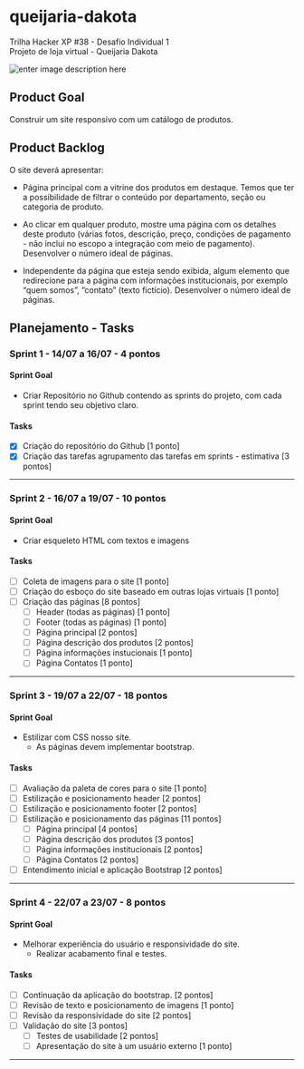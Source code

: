 # queijaria-dakota

Trilha Hacker XP #38 - Desafio Individual 1 <br />
Projeto de loja virtual - Queijaria Dakota

![enter image description here](https://cdn.pensador.com/img/frase/av/er/avery_aames_a_vida_e_maravilhosa_queijo_a_torna_melhor_le96lzm.jpg)

## Product Goal
Construir um site responsivo com um catálogo de produtos.

## Product Backlog
O site deverá apresentar:

-   Página principal com a vitrine dos produtos em destaque. Temos que ter a possibilidade de filtrar o conteúdo por departamento, seção ou categoria de produto.
    
-   Ao clicar em qualquer produto, mostre uma página com os detalhes deste produto (várias fotos, descrição, preço, condições de pagamento - não inclui no escopo a integração com meio de pagamento). Desenvolver o número ideal de páginas.
    
-   Independente da página que esteja sendo exibida, algum elemento que redirecione para a página com informações institucionais, por exemplo “quem somos”, “contato” (texto fictício). Desenvolver o número ideal de páginas.

## Planejamento - Tasks

### Sprint 1 - 14/07 a 16/07 - 4 pontos

#### Sprint Goal
-   Criar Repositório no Github contendo as sprints do projeto, com cada sprint tendo seu objetivo claro.

#### Tasks
- [X]  Criação do repositório do Github [1 ponto]
- [X] Criação das tarefas agrupamento das tarefas em sprints - estimativa [3 pontos]
***

### Sprint 2 - 16/07 a 19/07 - 10 pontos

#### Sprint Goal
-   Criar esqueleto HTML com textos e imagens

#### Tasks
- [ ] Coleta de imagens para o site [1 ponto]
- [ ] Criação do esboço do site baseado em outras lojas virtuais [1 ponto]
- [ ] Criação das páginas [8 pontos]
	- [ ] Header (todas as páginas) [1 ponto]
	- [ ] Footer (todas as páginas) [1 ponto]
	- [ ] Página principal [2 pontos]
	- [ ] Página descrição dos produtos [2 pontos]
	- [ ] Página informações instucionais [1 ponto]
	- [ ] Página Contatos [1 ponto]
***

### Sprint 3 - 19/07 a 22/07 - 18 pontos

#### Sprint Goal
-   Estilizar com CSS nosso site.
	- As páginas devem implementar bootstrap.

#### Tasks
- [ ] Avaliação da paleta de cores para o site [1 ponto]
- [ ] Estilização e posicionamento header [2 pontos]
- [ ] Estilização e posicionamento footer [2 pontos]
- [ ] Estilização e posicionamento das páginas [11 pontos]
	- [ ] Página principal [4 pontos]
	- [ ] Página descrição dos produtos [3 pontos]
	- [ ] Página informações institucionais [2 pontos]
	- [ ] Página Contatos [2 pontos]
- [ ] Entendimento inicial e aplicação Bootstrap [2 pontos]
***

### Sprint 4 - 22/07 a 23/07 - 8 pontos

#### Sprint Goal
-   Melhorar experiência do usuário e responsividade do site.
	- Realizar acabamento final e testes.

#### Tasks
- [ ] Continuação da aplicação do bootstrap. [2 pontos]
- [ ] Revisão de texto e posicionamento de imagens [1 ponto]
- [ ] Revisão da responsividade do site [2 pontos]
- [ ] Validação do site [3 pontos]
	- [ ] Testes de usabilidade [2 pontos]
	- [ ] Apresentação do site à um usuário externo [1 ponto]
***

